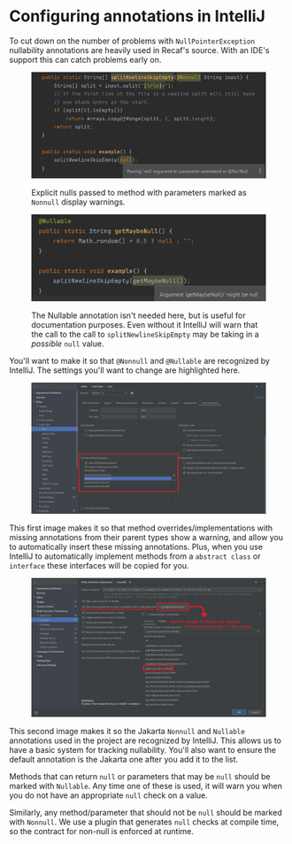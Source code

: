 # Configuring annotations in IntelliJ

To cut down on the number of problems with `NullPointerException` nullability annotations are heavily used in Recaf's source. With an IDE's support this can catch problems early on.

<figure><img src="../../assets/IntelliJ-null-1.png" alt=""><figcaption><p>Explicit nulls passed to method with parameters marked as <code>Nonnull</code> display warnings.</p></figcaption></figure>

<figure><img src="../../assets/IntelliJ-null-2.png" alt=""><figcaption><p>The Nullable annotation isn't needed here, but is useful for documentation purposes. Even without it IntelliJ will warn that the call to the call to <code>splitNewlineSkipEmpty</code> may be taking in a <em>possible</em> <code>null</code> value.</p></figcaption></figure>

You'll want to make it so that `@Nonnull` and `@Nullable` are recognized by IntelliJ. The settings you'll want to change are highlighted here.

<figure><img src="../../assets/IntelliJ-settings-1.png" alt=""><figcaption></figcaption></figure>

This first image makes it so that method overrides/implementations with missing annotations from their parent types show a warning, and allow you to automatically insert these missing annotations. Plus, when you use IntelliJ to automatically implement methods from a `abstract class` or `interface` these interfaces will be copied for you.

<figure><img src="../../assets/IntelliJ-settings-2.png" alt=""><figcaption></figcaption></figure>

This second image makes it so the Jakarta `Nonnull` and `Nullable` annotations used in the project are recognized by IntelliJ. This allows us to have a basic system for tracking nullability. You'll also want to ensure the default annotation is the Jakarta one after you add it to the list.

Methods that can return `null` or parameters that may be `null` should be marked with `Nullable`. Any time one of these is used, it will warn you when you do not have an appropriate `null` check on a value.

Similarly, any method/parameter that should not be `null` should be marked with `Nonnull`. We use a plugin that generates `null` checks at compile time, so the contract for non-null is enforced at runtime.
